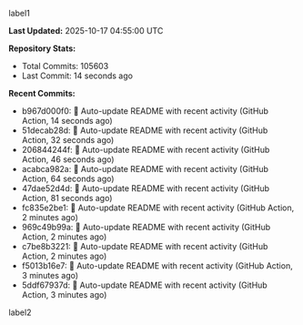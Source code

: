 
label1 
<!-- ACTIVITY_START -->
**Last Updated:** 2025-10-17 04:55:00 UTC

**Repository Stats:**
- Total Commits: 105603
- Last Commit: 14 seconds ago

**Recent Commits:**
- b967d000f0: 🤖 Auto-update README with recent activity (GitHub Action, 14 seconds ago)
- 51decab28d: 🤖 Auto-update README with recent activity (GitHub Action, 32 seconds ago)
- 206844244f: 🤖 Auto-update README with recent activity (GitHub Action, 46 seconds ago)
- acabca982a: 🤖 Auto-update README with recent activity (GitHub Action, 64 seconds ago)
- 47dae52d4d: 🤖 Auto-update README with recent activity (GitHub Action, 81 seconds ago)
- fc835e2be1: 🤖 Auto-update README with recent activity (GitHub Action, 2 minutes ago)
- 969c49b99a: 🤖 Auto-update README with recent activity (GitHub Action, 2 minutes ago)
- c7be8b3221: 🤖 Auto-update README with recent activity (GitHub Action, 2 minutes ago)
- f5013b16e7: 🤖 Auto-update README with recent activity (GitHub Action, 3 minutes ago)
- 5ddf67937d: 🤖 Auto-update README with recent activity (GitHub Action, 3 minutes ago)
<!-- ACTIVITY_END -->

label2
